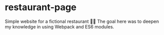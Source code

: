 # restaurant-page

Simple website for a fictional restaurant 🧀🍷
The goal here was to deepen my knowledge in using Webpack and ES6 modules.
